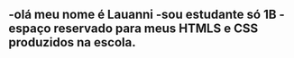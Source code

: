 -olá meu nome é Lauanni
-sou estudante só 1B
-espaço reservado para meus HTMLS e CSS produzidos na escola.
-
